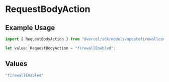 # RequestBodyAction

## Example Usage

```typescript
import { RequestBodyAction } from "@vercel/sdk/models/updatefirewallconfigop.js";

let value: RequestBodyAction = "firewallEnabled";
```

## Values

```typescript
"firewallEnabled"
```